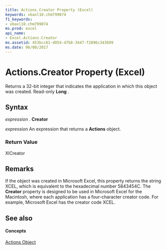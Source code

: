 ```yaml
---
title: Actions.Creator Property (Excel)
keywords: vbaxl10.chm799074
f1_keywords:
- vbaxl10.chm799074
ms.prod: excel
api_name:
- Excel.Actions.Creator
ms.assetid: 453bcc61-d054-47b8-3447-f2896c343699
ms.date: 06/08/2017
---
```



# Actions.Creator Property (Excel)

Returns a 32-bit integer that indicates the application in which this object was created. Read-only  **Long** .


## Syntax

 _expression_ . **Creator**

 _expression_ An expression that returns a **Actions** object.


### Return Value

XlCreator


## Remarks

If the object was created in Microsoft Excel, this property returns the string XCEL, which is equivalent to the hexadecimal number 5843454C. The  **Creator** property is designed to be used in Microsoft Excel for the Macintosh, where each application has a four-character creator code. For example, Microsoft Excel has the creator code XCEL.


## See also


#### Concepts


[Actions Object](Excel.Actions.md)

